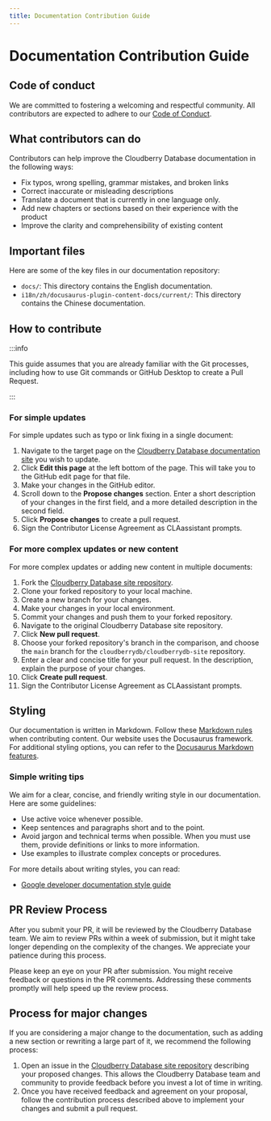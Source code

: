```yaml
---
title: Documentation Contribution Guide 
---
```


# Documentation Contribution Guide

## Code of conduct

We are committed to fostering a welcoming and respectful
community. All contributors are expected to adhere to our [Code of
Conduct](https://cloudberrydb.io/community/coc).

## What contributors can do

Contributors can help improve the Cloudberry Database documentation in
the following ways:

- Fix typos, wrong spelling, grammar mistakes, and broken links
- Correct inaccurate or misleading descriptions
- Translate a document that is currently in one language only.
- Add new chapters or sections based on their experience with the product
- Improve the clarity and comprehensibility of existing content

## Important files

Here are some of the key files in our documentation repository:

- `docs/`: This directory contains the English documentation.
- `i18n/zh/docusaurus-plugin-content-docs/current/`: This directory
  contains the Chinese documentation.

## How to contribute

:::info

This guide assumes that you are already familiar with the Git
processes, including how to use Git commands or GitHub Desktop to
create a Pull Request.

:::

### For simple updates

For simple updates such as typo or link fixing in a single document:

1. Navigate to the target page on the [Cloudberry Database
   documentation site](https://cloudberrydb.io/docs/) you
   wish to update.
2. Click **Edit this page** at the left bottom of the page. This will
   take you to the GitHub edit page for that file.
3. Make your changes in the GitHub editor.
4. Scroll down to the **Propose changes** section. Enter a short
   description of your changes in the first field, and a more detailed
   description in the second field.
5. Click **Propose changes** to create a pull request.
6. Sign the Contributor License Agreement as CLAassistant prompts.

### For more complex updates or new content

For more complex updates or adding new content in multiple documents:

1. Fork the [Cloudberry Database site
   repository](https://github.com/cloudberrydb/cloudberrydb-site).
2. Clone your forked repository to your local machine.
3. Create a new branch for your changes.
4. Make your changes in your local environment.
5. Commit your changes and push them to your forked repository.
6. Navigate to the original Cloudberry Database site repository.
7. Click **New pull request**.
8. Choose your forked repository's branch in the comparison, and
   choose the `main` branch for the `cloudberrydb/cloudberrydb-site`
   repository.
9. Enter a clear and concise title for your pull request. In the
   description, explain the purpose of your changes.
10. Click **Create pull request**.
11. Sign the Contributor License Agreement as CLAassistant prompts.

## Styling

Our documentation is written in Markdown. Follow these [Markdown
rules](https://github.com/DavidAnson/markdownlint/blob/main/doc/Rules.md)
when contributing content. Our website uses the Docusaurus
framework. For additional styling options, you can refer to the
[Docusaurus Markdown
features](https://docusaurus.io/docs/markdown-features).

### Simple writing tips

We aim for a clear, concise, and friendly writing style in our
documentation. Here are some guidelines:

- Use active voice whenever possible.
- Keep sentences and paragraphs short and to the point.
- Avoid jargon and technical terms when possible. When you must use
  them, provide definitions or links to more information.
- Use examples to illustrate complex concepts or procedures.

For more details about writing styles, you can read:

- [Google developer documentation style
  guide](https://developers.google.com/style)

## PR Review Process

After you submit your PR, it will be reviewed by the Cloudberry
Database team. We aim to review PRs within a week of submission, but
it might take longer depending on the complexity of the changes. We
appreciate your patience during this process.

Please keep an eye on your PR after submission. You might receive
feedback or questions in the PR comments. Addressing these comments
promptly will help speed up the review process.

## Process for major changes

If you are considering a major change to the documentation, such as
adding a new section or rewriting a large part of it, we recommend the
following process:

1. Open an issue in the [Cloudberry Database site
   repository](https://github.com/cloudberrydb/cloudberrydb-site)
   describing your proposed changes. This allows the Cloudberry
   Database team and community to provide feedback before you invest a
   lot of time in writing.
2. Once you have received feedback and agreement on your proposal,
   follow the contribution process described above to implement your
   changes and submit a pull request.
